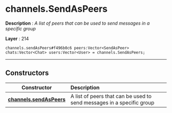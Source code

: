 # channels.SendAsPeers

**Description** : *A list of peers that can be used to send messages in a specific group*

**Layer** : 214

```tl
channels.sendAsPeers#f496b0c6 peers:Vector<SendAsPeer> chats:Vector<Chat> users:Vector<User> = channels.SendAsPeers;
```

---

## Constructors

| Constructor | Description |
| :---: | :--- |
| [**channels.sendAsPeers**](constructor/channels.sendAsPeers) | A list of peers that can be used to send messages in a specific group |